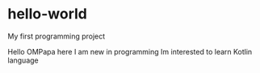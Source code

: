 # hello-world
My first programming project

Hello
OMPapa here
I am new in programming
Im interested to learn Kotlin language
